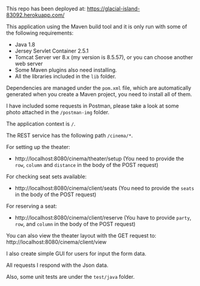 This repo has been deployed at: https://glacial-island-83092.herokuapp.com/

This application using the Maven build tool and it is only run with some of the following requirements:
* Java 1.8
* Jersey Servlet Container 2.5.1
* Tomcat Server ver 8.x (my version is 8.5.57), or you can choose another web server
* Some Maven plugins also need installing.
* All the libraries included in the `lib` folder.

Dependencies are managed under the `pom.xml` file, which are automatically generated
when you create a Maven project, you need to install all of them.

I have included some requests in Postman, please take a look
at some photo attached in the `/postman-img` folder.

The application context is `/`.

The REST service has the following path `/cinema/*`.

For setting up the theater:
* http://localhost:8080/cinema/theater/setup (You need to provide the `row`, `column` and `distance` in the body of the POST
request)

For checking seat sets available:
* http://localhost:8080/cinema/client/seats (You need to provide the `seats` in the body of the POST request)

For reserving a seat:
* http://localhost:8080/cinema/client/reserve (You have to provide `party`, `row`, and `column` in the body of the POST request)

You can also view the theater layout with the GET request to: http://localhost:8080/cinema/client/view


I also create simple GUI for users for input the form data.

All requests I respond with the Json data.


Also, some unit tests are under the `test/java` folder.
